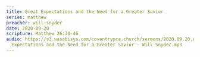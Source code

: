 ```yaml
---
title: Great Expectations and the Need for a Greater Savior
series: matthew
preacher: will-snyder
date: 2020-09-20
scripture: Matthew 26:30-46
audio: https://s3.wasabisys.com/coventrypca.church/sermons/2020.09.20.A Great
  Expectations and the Need for a Greater Savior - Will Snyder.mp3
---
```


